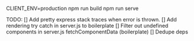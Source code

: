 CLIENT_ENV=production npm run build
npm run serve

TODO:
[] Add pretty express stack traces when error is thrown.
[] Add rendering try catch in server.js to boilerplate
[] Filter out undefined components in server.js fetchComponentData (boilerplate)
[] Dedupe deps
